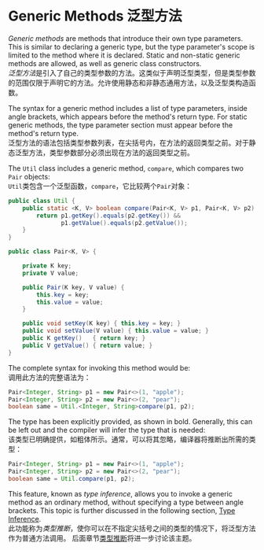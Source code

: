 # Generic Methods 泛型方法

*Generic methods* are methods that introduce their own type parameters. This is similar to declaring a generic type, but the type parameter's scope is limited to the method where it is declared. Static and non-static generic methods are allowed, as well as generic class constructors.  
*泛型方法*是引入了自己的类型参数的方法。这类似于声明泛型类型，但是类型参数的范围仅限于声明它的方法。允许使用静态和非静态通用方法，以及泛型类构造函数。

The syntax for a generic method includes a list of type parameters, inside angle brackets, which appears before the method's return type. For static generic methods, the type parameter section must appear before the method's return type.  
泛型方法的语法包括类型参数列表，在尖括号内，在方法的返回类型之前。对于静态泛型方法，类型参数部分必须出现在方法的返回类型之前。

The `Util` class includes a generic method, `compare`, which compares two `Pair` objects:  
`Util`类包含一个泛型函数，`compare`，它比较两个`Pair`对象：

```java
public class Util {
    public static <K, V> boolean compare(Pair<K, V> p1, Pair<K, V> p2) {
        return p1.getKey().equals(p2.getKey()) &&
               p1.getValue().equals(p2.getValue());
    }
}

public class Pair<K, V> {

    private K key;
    private V value;

    public Pair(K key, V value) {
        this.key = key;
        this.value = value;
    }

    public void setKey(K key) { this.key = key; }
    public void setValue(V value) { this.value = value; }
    public K getKey()   { return key; }
    public V getValue() { return value; }
}
```

The complete syntax for invoking this method would be:  
调用此方法的完整语法为：

```java
Pair<Integer, String> p1 = new Pair<>(1, "apple");
Pair<Integer, String> p2 = new Pair<>(2, "pear");
boolean same = Util.<Integer, String>compare(p1, p2);
```

The type has been explicitly provided, as shown in bold. Generally, this can be left out and the compiler will infer the type that is needed:  
该类型已明确提供，如粗体所示。通常，可以将其忽略，编译器将推断出所需的类型：

```java
Pair<Integer, String> p1 = new Pair<>(1, "apple");
Pair<Integer, String> p2 = new Pair<>(2, "pear");
boolean same = Util.compare(p1, p2);
```

This feature, known as *type inference*, allows you to invoke a generic method as an ordinary method, without specifying a type between angle brackets. This topic is further discussed in the following section, [Type Inference](https://docs.oracle.com/javase/tutorial/java/generics/genTypeInference.html).  
此功能称为*类型推断*，使你可以在不指定尖括号之间的类型的情况下，将泛型方法作为普通方法调用。 后面章节[类型推断](./Type%20Inference%20类型推断.md)将进一步讨论该主题。

